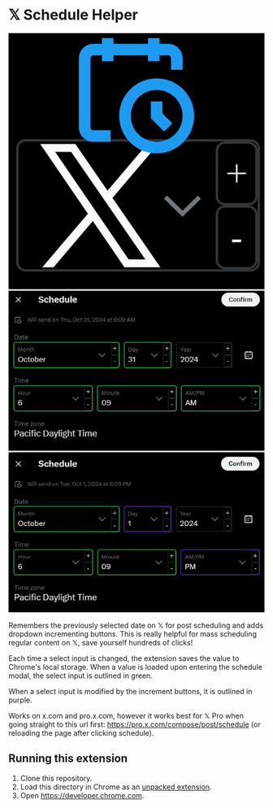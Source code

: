 # 𝕏 Schedule Helper

![Icon](./icon512.png)
![Example](./screenshot.png)
![Example](./screenshot2.png)

Remembers the previously selected date on 𝕏 for post scheduling and adds dropdown incrementing buttons.
This is really helpful for mass scheduling regular content on 𝕏, save yourself hundreds of clicks!

Each time a select input is changed, the extension saves the value to Chrome's local storage. When a value is loaded upon entering the schedule modal, the select input is outlined in green.

When a select input is modified by the increment buttons, it is outlined in purple. 

Works on x.com and pro.x.com, however it works best for 𝕏 Pro when going straight to this url first: https://pro.x.com/compose/post/schedule (or reloading the page after clicking schedule).

## Running this extension

1. Clone this repository.
2. Load this directory in Chrome as an [unpacked extension](https://developer.chrome.com/docs/extensions/mv3/getstarted/development-basics/#load-unpacked).
3. Open https://developer.chrome.com.
